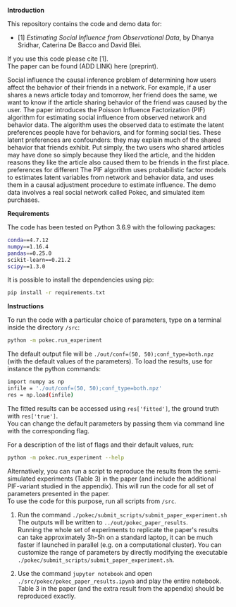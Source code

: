 **Introduction**

This repository contains the code and demo data for: 
- [1] _Estimating Social Influence from Observational Data_, by Dhanya Sridhar, Caterina De Bacco and David Blei.

If you use this code please cite [1].   
The paper can be found (ADD LINK) here (preprint).  
 
Social influence the causal inference problem of determining how users affect the behavior of their friends in a network.
For example, if a user shares a news article today and tomorrow, her friend does the same, we want to know if the 
article sharing behavior of the friend was caused by the user.
The paper introduces the Poisson Influence Factorization (PIF) algorithm for estimating social influence from observed network and behavior data.
The algorithm uses the observed data to estimate the latent preferences people have for behaviors, and for forming social ties. These latent preferences
are confounders: they may explain much of the shared behavior that friends exhibit. Put simply, the two users who shared articles may have done so
simply because they liked the article, and the hidden reasons they like the article also caused them to be friends in the first place.
preferences for different 
The PIF algorithm uses probabilistic factor models to estimates latent variables from network and behavior data, and uses them in a causal adjustment procedure
to estimate influence.
The demo data involves a real social network called Pokec, and simulated item purchases.

**Requirements** 

The code has been tested on Python 3.6.9 with the following packages:
```bash
conda==4.7.12
numpy==1.16.4
pandas==0.25.0
scikit-learn==0.21.2
scipy==1.3.0
```

It is possible to install the dependencies using pip:
```bash
pip install -r requirements.txt
```

**Instructions**

To run the code with a particular choice of parameters, type on a terminal inside the directory ```/src```:
```bash
python -m pokec.run_experiment
``` 
The default output file will be ```./out/conf=(50, 50);conf_type=both.npz``` (with the default values of the parameters).  To load the results, use for instance the python commands:
```bash
import numpy as np 
infile = './out/conf=(50, 50);conf_type=both.npz'
res = np.load(infile)
```
The fitted results can be accessed using  ```res['fitted']```, the ground truth with  ```res['true']```.  
You can change the default parameters by passing them via command line with the corresponding flag. 

For a description of the list of flags and their default values, run:
```bash
python -m pokec.run_experiment --help
``` 

Alternatively, you can run a script to reproduce the results from the semi-simulated experiments (Table 3) in the paper (and include the additional PIF-variant studied in the appendix). This will run the code for all set of parameters presented in the paper.  
To use the code for this purpose, run all scripts from ```/src```.

1. Run the command
```./pokec/submit_scripts/submit_paper_experiment.sh```
The outputs will be written to ```../out/pokec_paper_results```.  
Running the whole set of experiments to replicate the paper's results can take approximately 3h-5h on a standard laptop, it can be much faster if launched in parallel (e.g. on a computational cluster). You can customize the range of parameters by directly modifying the executable ```./pokec/submit_scripts/submit_paper_experiment.sh```.

2. Use the command ```jupyter notebook``` and open ```./src/pokec/pokec_paper_results.ipynb``` and play the entire notebook. Table 3 in the paper (and the extra result from the appendix) should be reproduced exactly.
	

